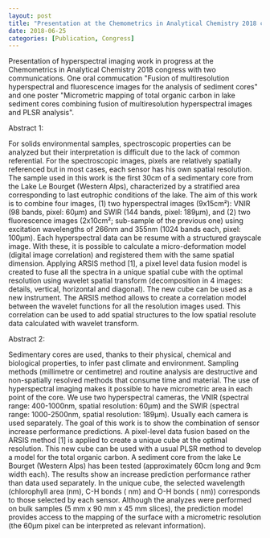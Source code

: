```yaml
---
layout: post
title: "Presentation at the Chemometrics in Analytical Chemistry 2018 congress of my hyperspectral imaging precessing works"
date: 2018-06-25
categories: [Publication, Congress]
---
```


Presentation of hyperspectral imaging work in progress at the Chemometrics in Analytical Chemistry 2018 congress with two communications. One oral commucation "Fusion of multiresolution hyperspectral and fluorescence images for the analysis of sediment cores" and one poster "Micrometric mapping of total organic carbon in lake sediment cores combining fusion of multiresolution hyperspectral images and PLSR analysis".

Abstract 1:

For solids environmental samples, spectroscopic properties can be analyzed but their interpretation is difficult due to the lack of common referential. For the spectroscopic images, pixels are relatively spatially referenced but in most cases, each sensor has his own spatial resolution. The sample used in this work is the first 30cm of a sedimentary core from the Lake Le Bourget (Western Alps), characterized by a stratified area corresponding to last eutrophic conditions of the lake. The aim of this work is to combine four images, (1) two hyperspectral images (9x15cm²): VNIR (98 bands, pixel: 60μm) and SWIR (144 bands, pixel: 189μm), and (2) two fluorescence images (2x10cm²; sub-sample of the previous one) using excitation wavelengths of 266nm and 355nm (1024 bands each, pixel: 100μm). Each hyperspectral data can be resume with a structured grayscale image. With these, it is possible to calculate a micro-deformation model (digital image correlation) and registered them with the same spatial dimension. Applying ARSIS method [1], a pixel level data fusion model is created to fuse all the spectra in a unique spatial cube with the optimal resolution using wavelet spatial transform (decomposition in 4 images: details, vertical, horizontal and diagonal). The new cube can be used as a new instrument. The ARSIS method allows to create a correlation model between the wavelet functions for all the resolution images used. This correlation can be used to add spatial structures to the low spatial resolute data calculated with wavelet transform.

Abstract 2:

Sedimentary cores are used, thanks to their physical, chemical and biological properties, to infer past climate and environment. Sampling methods (millimetre or centimetre) and routine analysis are destructive and non-spatially resolved methods that consume time and material. The use of hyperspectral imaging makes it possible to have micrometric area in each point of the core. We use two hyperspectral cameras, the VNIR (spectral range: 400-1000nm, spatial resolution: 60μm) and the SWIR (spectral range: 1000-2500nm, spatial resolution: 189μm). Usually each camera is used separately. The goal of this work is to show the combination of sensor increase performance predictions. A pixel-level data fusion based on the ARSIS method [1] is applied to create a unique cube at the optimal resolution. This new cube can be used with a usual PLSR method to develop a model for the total organic carbon. A sediment core from the lake Le Bourget (Western Alps) has been tested (approximately 60cm long and 9cm width each). The results show an increase prediction performance rather than data used separately. In the unique cube, the selected wavelength (chlorophyll area (nm), C-H bonds ( nm) and O-H bonds ( nm)) corresponds to those selected by each sensor. Although the analyzes were performed on bulk samples (5 mm x 90 mm x 45 mm slices), the prediction model provides access to the mapping of the surface with a micrometric resolution (the 60μm pixel can be interpreted as relevant information).